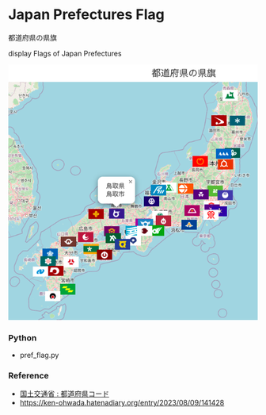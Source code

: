 Japan Prefectures Flag
===============

都道府県の県旗

display Flags of Japan Prefectures

![japan prefectures flag](https://github.com/ohwada/World_Countries/blob/main/folium/japan_prefectures_flag/screenshots/japan_prefectures_flag.png)

### Python  

- pref_flag.py

### Reference

- [国土交通省 : 都道府県コード](https://nlftp.mlit.go.jp/ksj/gml/codelist/PrefCd.html)
- https://ken-ohwada.hatenadiary.org/entry/2023/08/09/141428




